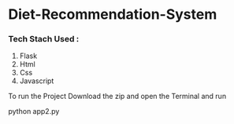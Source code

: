 # Diet-Recommendation-System

### Tech Stach Used :

1. Flask
2. Html
3. Css
4. Javascript

To run the Project Download the zip and open the Terminal and run

python app2.py

